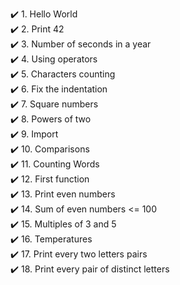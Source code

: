 ✔️ 1. Hello World  
✔️ 2. Print 42  
✔️ 3. Number of seconds in a year  
✔️ 4. Using operators  
✔️ 5. Characters counting  
✔️ 6. Fix the indentation  
✔️ 7. Square numbers  
✔️ 8. Powers of two  
✔️ 9. Import  
✔️ 10. Comparisons  
✔️ 11. Counting Words  
✔️ 12. First function  
✔️ 13. Print even numbers  
✔️ 14. Sum of even numbers <= 100  
✔️ 15. Multiples of 3 and 5  
✔️ 16. Temperatures  
✔️ 17. Print every two letters pairs  
✔️ 18. Print every pair of distinct letters  